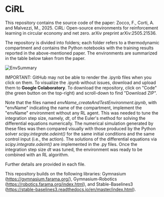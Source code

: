 # CiRL

This repository contains the source code of the paper: Zocco, F., Corti, A. and Malvezzi, M., 2025. CiRL: Open-source environments for reinforcement learning in circular economy and 
net zero. arXiv preprint arXiv:2505.21536. 

The repository is divided into folders; each folder refers to a thermodynamic compartment and contains the Python notebooks with the training results reported in the above-mentioned paper. The environments are summarized in the table below taken from the paper.

![EnvSummary](https://github.com/user-attachments/assets/8004f60b-2f09-4aa9-92f1-5c0e02c47671)

IMPORTANT: GitHub may not be able to render the .ipynb files when you click on them. To visualize the .ipynb without issues, download and upload them to __Google Colaboratory__. To download the repository, click on "Code" (the green button on the top-right) and scroll-down to find "Download ZIP".

Note that the files named _envName_createAndTestEnvironment.ipynb_, with "envName" indicating the name of the compartment, implement the "envName" environment without any RL agent. This was needed to tune the integration step size, namely, _dt_, of the Euler's method for solving the differential equations numerically. The numerical simulation generated by these files was then compared visually with those produced by the Python solver _scipy.integrate.odeint()_ for the same initial conditions and the same control input (i.e., the action). The solutions of the differential equations via _scipy.integrate.odeint()_ are implemented in the .py files. Once the integration step size _dt_ was tuned, the environment was ready to be combined with an RL algorithm.

Further details are provided in each file.

This repository builds on the following libraries: Gymnasium (https://gymnasium.farama.org/), Gymnasium-Robotics (https://robotics.farama.org/index.html), and Stable-Baselines3 (https://stable-baselines3.readthedocs.io/en/master/index.html).

